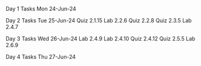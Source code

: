Day 1 Tasks Mon 24-Jun-24

Day 2 Tasks Tue 25-Jun-24
  Quiz 2.1.15
  Lab 2.2.6
  Quiz 2.2.8
  Quiz 2.3.5
  Lab 2.4.7

Day 3 Tasks Wed 26-Jun-24
  Lab 2.4.9
  Lab 2.4.10
  Quiz 2.4.12
  Quiz 2.5.5
  Lab 2.6.9

Day 4 Tasks Thu 27-Jun-24
  
